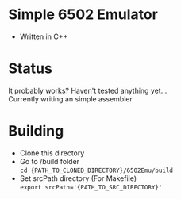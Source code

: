 # Simple 6502 Emulator
- Written in C++  
# Status  
It probably works? Haven't tested anything yet...  
Currently writing an simple assembler  
# Building
* Clone this directory  
* Go to /build folder  
  ```cd {PATH_TO_CLONED_DIRECTORY}/6502Emu/build```
* Set srcPath directory (For Makefile)  
  ```export srcPath='{PATH_TO_SRC_DIRECTORY}'``` 
